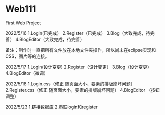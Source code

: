 # Web111
 First Web Project
 
2022/5/16
1.Login(已完成）
2.Register（已完成）
3.Blog（大致完成，待完善）
4.BlogEditor（大致完成，待完善）

备注：制作时一直把所有文件放在本地文件夹操作，所以尚未在eclipse实现和CSS，图片等的连接。

2022/5/17
1.Login(设计变更)
2.Register（设计变更）
3.Blog（设计变更）
4.BlogEditor（微调）

2022/5/18
1.Login.css（修正 随页面大小，要素的排版崩坏问题）
2.Register.css（修正 随页面大小，要素的排版崩坏问题）
4.BlogEditor （按钮调整）

2022/5/23
1.链接数据库
2.串联login和register

